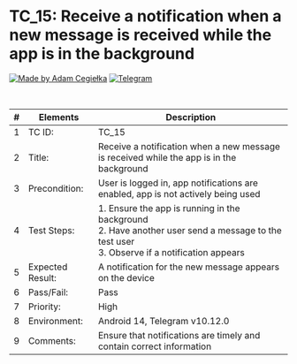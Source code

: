 # TC_15: Receive a notification when a new message is received while the app is in the background

[![Made by Adam Cegiełka](https://img.shields.io/badge/made%20by%20-Adam%20Cegielka-blue.svg?style=flat-square)](https://adamcegielka.pl)
[![Telegram](https://img.shields.io/badge/Testing%20App-Telegram-24A1DE.svg?logo=telegram)](https://web.telegram.org)

<br>

| # | Elements | Description |
| --- | --- | --- |
| 1 | TC ID: | TC_15 |
| 2 | Title: | Receive a notification when a new message is received while the app is in the background |
| 3 | Precondition: | User is logged in, app notifications are enabled, app is not actively being used |
| 4 | Test Steps: | 1. Ensure the app is running in the background<br>2. Have another user send a message to the test user<br>3. Observe if a notification appears |
| 5 | Expected Result: | A notification for the new message appears on the device |
| 6 | Pass/Fail: | Pass |
| 7 | Priority: | High |
| 8 | Environment: | Android 14, Telegram v10.12.0 |
| 9 | Comments: | Ensure that notifications are timely and contain correct information |
